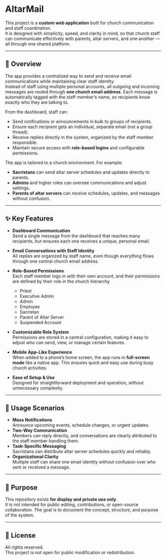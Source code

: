 # AltarMail

This project is a **custom web application** built for church communication and staff coordination.  
It is designed with simplicity, speed, and clarity in mind, so that church staff can communicate effectively with parents, altar servers, and one another — all through one shared platform.

---

## 📖 Overview

The app provides a centralized way to send and receive email communications while maintaining clear staff identity.  
Instead of staff using multiple personal accounts, all outgoing and incoming messages are routed through **one church email address**. Each message is automatically tagged with the staff member’s name, so recipients know exactly who they are talking to.

From the dashboard, staff can:
- Send notifications or announcements in bulk to groups of recipients.
- Ensure each recipient gets an individual, separate email (not a group thread).
- Receive replies directly in the system, organized by the staff member responsible.
- Maintain secure access with **role-based logins** and configurable permissions.

The app is tailored to a church environment. For example:
- **Sacristans** can send altar server schedules and updates directly to parents.  
- **Admins** and higher roles can oversee communications and adjust settings.  
- **Parents of altar servers** can receive schedules, updates, and messages without confusion.  

---

## ✨ Key Features

- **Dashboard Communication**  
  Send a single message from the dashboard that reaches many recipients, but ensures each one receives a unique, personal email.  

- **Email Conversations with Staff Identity**  
  All replies are organized by staff name, even though everything flows through one central church email address.  

- **Role-Based Permissions**  
  Each staff member logs in with their own account, and their permissions are defined by their role in the church hierarchy.  
  - Priest  
  - Executive Admin  
  - Admin  
  - Employee  
  - Sacristan  
  - Parent of Altar Server  
  - Suspended Account  

- **Customizable Role System**  
  Permissions are stored in a central configuration, making it easy to adjust who can send, view, or manage certain features.  

- **Mobile App-Like Experience**  
  When added to a phone’s home screen, the app runs in **full-screen mode** like a native app. This ensures quick and easy use during busy church activities.  

- **Ease of Setup & Use**  
  Designed for straightforward deployment and operation, without unnecessary complexity.  

---

## 📱 Usage Scenarios

- **Mass Notifications**  
  Announce upcoming events, schedule changes, or urgent updates.  
- **Two-Way Communication**  
  Members can reply directly, and conversations are clearly attributed to the staff member handling them.  
- **Task-Specific Messaging**  
  Sacristans can distribute altar server schedules quickly and reliably.  
- **Organizational Clarity**  
  Multiple staff can share one email identity without confusion over who sent or received a message.  

---

## 🔐 Purpose

This repository exists **for display and private use only**.  
It is not intended for public editing, contributions, or open-source collaboration. The goal is to document the concept, structure, and purpose of the system.  

---

## 📜 License

All rights reserved.  
This project is not open for public modification or redistribution.  
